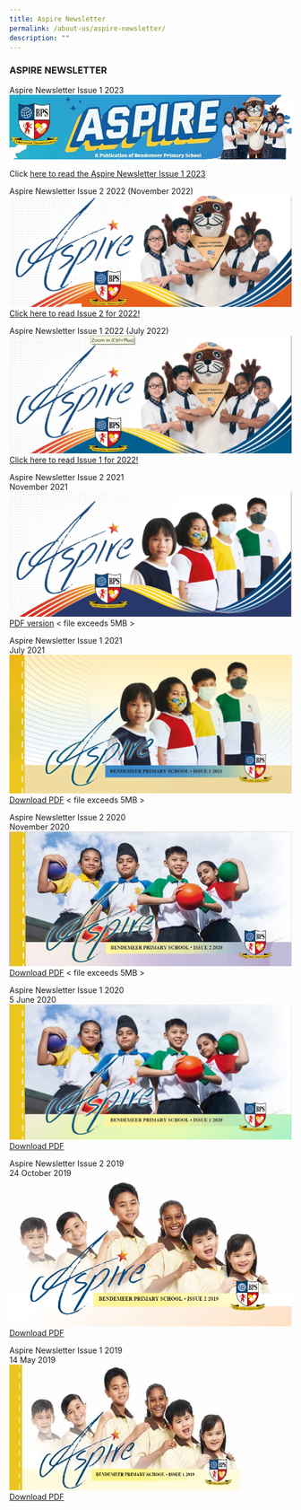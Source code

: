 ```yaml
---
title: Aspire Newsletter
permalink: /about-us/aspire-newsletter/
description: ""
---
```

### ASPIRE NEWSLETTER
Aspire Newsletter Issue 1 2023
![](/images/aspire%20header.jpg)

Click [here to read the Aspire Newsletter Issue 1 2023](https://drive.google.com/file/d/1Nr6y2wyHflFDdl5k4ZYTgPfCK-E-G7fs/view)


Aspire Newsletter Issue 2 2022
(November 2022)
![Cover page for Aspire Newsletter Issue 2 2022](/images/aspire_issue2_2022.jpg)
[Click here to read Issue 2 for 2022!](https://drive.google.com/file/d/197xUx_6Gs3fXeRHT_yd7yaP17W45YohM/view?usp=share_link)

Aspire Newsletter Issue 1 2022
(July 2022)
![Cover page for ASPIRE Newsletter 2022 Issue 1](/images/aspire2022_1.jpg)
[Click here to read Issue 1 for 2022!](https://drive.google.com/file/d/1p7hPY5K-hgTx5Euh18dWc1MOLWyo8fMz/view?usp=share_link)

  
Aspire Newsletter Issue 2 2021  
November 2021  
![Newsletter Issue 1 2021.jpg](/images/newsletter%202%202021.jpg)
[PDF version](https://bendemeerpri-moe-edu-sg-admin.cwp.sg/qql/slot/u939/2021%20Matters/2021%20Newsletter/Aspire%202021%20Issue2.pdf)  &lt; file exceeds 5MB &gt;
  
Aspire Newsletter Issue 1 2021  
July 2021
![Newsletter July 2021.jpg](/images/Newsletter%20July%202021.jpg)
[Download PDF](https://bendemeerpri-moe-edu-sg-admin.cwp.sg/qql/slot/u939/2021%20Letters/Term%203%202021/Aspire%202021%20Issue1v3.pdf)   &lt; file exceeds 5MB &gt;
  
Aspire Newsletter Issue 2 2020  
November 2020  
![Aspire Newsletter cover page_Nov 2020.jpg](/images/Aspire%20Newsletter%20cover%20page_Nov%202020.jpg)
[Download PDF](https://bendemeerpri-moe-edu-sg-admin.cwp.sg/qql/slot/u939/2020%20non-PG/ASPIRE%20Newsletter/AACOHX~J.PDF)  &lt; file exceeds 5MB &gt;
  
Aspire Newsletter Issue 1 2020  
5 June 2020  
![Aspire2020 1.jpg](/images/Aspire2020_1.jpg)  
[Download PDF](/files/Aspire%202020%20Issue1%20online.pdf)
  
Aspire Newsletter Issue 2 2019  
24 October 2019  
![Aspire Newsletter 2 cover page.jpg](/images/Aspire%20Newsletter%202%20cover%20page.jpg)
[Download PDF](/files/Aspire%20Newsletter%202nd%20Issue%20(FINAL).pdf) 

Aspire Newsletter Issue 1 2019  
14 May 2019  
![aspire.jpg](/images/aspire.jpg)  
[Download PDF](/files/Aspire%20Newsletter%20web.pdf)